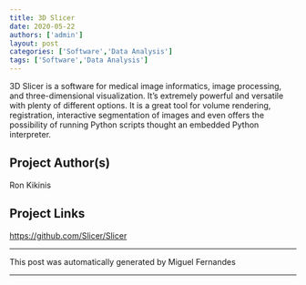 ```yaml
---
title: 3D Slicer
date: 2020-05-22
authors: ['admin']
layout: post
categories: ['Software','Data Analysis']
tags: ['Software','Data Analysis']
---
```

3D Slicer is a software for medical image informatics, image processing, and three-dimensional visualization. It’s extremely powerful and versatile with plenty of different options. It is a great tool for volume rendering, registration, interactive segmentation of images and even offers the possibility of running Python scripts thought an embedded Python interpreter.
## Project Author(s)
Ron Kikinis
## Project Links
https://github.com/Slicer/Slicer
***
This post was automatically generated by
Miguel Fernandes
***
